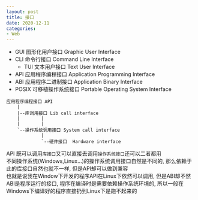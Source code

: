 ```yaml
---
layout: post
title: 接口
date: 2020-12-11
categories:
- Web
---
```

* GUI 图形化用户接口 Graphic User Interface<br>
* CLI 命令行接口 Command Line Interface<br>
	* TUI 文本用户接口 Text User Interface<br>
* API 应用程序编程接口 Application Programming Interface<br>
* ABI 应用程序二进制接口 Application Binary Interface<br>
* POSIX 可移植操作系统接口 Portable Operating System Interface<br>

```
应用程序编程接口 API
    |
    |--库调用接口 Lib call interface
    |        |
    |        |    
    `--操作系统调用接口 System call interface
             |
             `--硬件接口  Hardware interface
```
API 既可以调用`库接口`又可以直接去调用`操作系统接口`还可以二者都用<br>
不同操作系统(Windows,Linux...)的操作系统调用接口自然是不同的, 那么依赖于此的库接口自然也就不一样, 但是API却可以做到兼容<br>
也就是说我在Window下开发的程序API在Linux下依然可以调用, 但是ABI却不然<br>
ABI是程序运行的接口, 程序在编译时是需要依赖操作系统环境的, 所以一般在Windows下编译好的程序直接扔到Linux下是跑不起来的<br>

